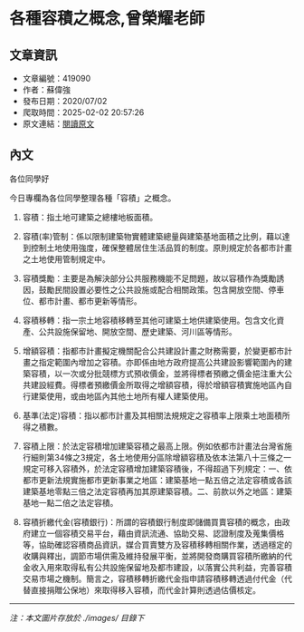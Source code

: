 # 各種容積之概念,曾榮耀老師

## 文章資訊
- 文章編號：419090
- 作者：蘇偉強
- 發布日期：2020/07/02
- 爬取時間：2025-02-02 20:57:26
- 原文連結：[閱讀原文](https://real-estate.get.com.tw/Columns/detail.aspx?no=419090)

## 內文
各位同學好

今日專欄為各位同學整理各種「容積」之概念。

1. 容積：指土地可建築之總樓地板面積。

2. 容積(率)管制：係以限制建築物實體建築總量與建築基地面積之比例，藉以達到控制土地使用強度，確保整體居住生活品質的制度。原則規定於各都市計畫之土地使用管制規定中。

3. 容積獎勵：主要是為解決部分公共服務機能不足問題，故以容積作為獎勵誘因，鼓勵民間設置必要性之公共設施或配合相關政策。包含開放空間、停車位、都市計畫、都市更新等情形。

4. 容積移轉：指一宗土地容積移轉至其他可建築土地供建築使用。包含文化資產、公共設施保留地、開放空間、歷史建築、河川區等情形。

5. 增額容積：指都市計畫擬定機關配合公共建設計畫之財務需要，於變更都市計畫之指定範圍內增加之容積。亦即係由地方政府提高公共建設影響範圍內的建築容積，以一次或分批競標方式預收價金，並將得標者預繳之價金挹注重大公共建設經費。得標者預繳價金所取得之增額容積，得於增額容積實施地區內自行建築使用，或由地區內其他土地所有權人建築使用。

6. 基準(法定)容積：指以都市計畫及其相關法規規定之容積率上限乘土地面積所得之積數。

7. 容積上限：於法定容積增加建築容積之最高上限。例如依都市計畫法台灣省施行細則第34條之3規定，各土地使用分區除增額容積及依本法第八十三條之一規定可移入容積外，於法定容積增加建築容積後，不得超過下列規定：一、依都市更新法規實施都市更新事業之地區：建築基地一點五倍之法定容積或各該建築基地零點三倍之法定容積再加其原建築容積。二、前款以外之地區：建築基地一點二倍之法定容積。

8. 容積折繳代金(容積銀行)：所謂的容積銀行制度即儲備買賣容積的概念，由政府建立一個容積交易平台，藉由資訊流通、協助交易、認證制度及蒐集價格等，協助確認容積商品資訊，媒合買賣雙方及容積移轉相關作業，透過穩定的收購與釋出，調節市場供需及維持發展平衡，並將開發商購買容積所繳納的代金收入用來取得私有公共設施保留地及都市建設，以落實公共利益，完善容積交易市場之機制。簡言之，容積移轉折繳代金指申請容積移轉透過付代金（代替直接捐贈公保地）來取得移入容積，而代金計算則透過估價核定。

---
*注：本文圖片存放於 ./images/ 目錄下*
